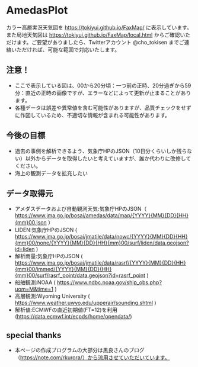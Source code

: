 # AmedasPlot
カラー高層実況天気図を https://tokiyui.github.io/FaxMap/ に表示しています。また局地天気図は https://tokiyui.github.io/FaxMap/local.html からご確認いただけます。ご要望がありましたら、Twitterアカウント @cho_tokisen までご連絡いただければ、可能な範囲で対応いたします。

## 注意！
* ここで表示している図は、00から20分頃：一つ前の正時、20分過ぎから59分：直近の正時の画像ですが、エラーなどによって更新が止まることがあります。
* 各種データは誤差や異常値を含む可能性がありますが、品質チェックをせずに作図しているため、不適切な情報が含まれる可能性があります。

## 今後の目標
* 過去の事例を解析できるよう、気象庁HPのJSON（10日分くらいしか残らない）以外からデータを取得したいと考えていますが、誰か代わりに改修してください。
* 海上の観測データを拡充したい

## データ取得元
* アメダスデータおよび自動観測天気:気象庁HPのJSON（ https://www.jma.go.jp/bosai/amedas/data/map/{YYYY}{MM}{DD}{HH}{mm}00.json ）
* LIDEN:気象庁HPのJSON ( https://www.jma.go.jp/bosai/jmatile/data/nowc/{YYYY}{MM}{DD}{HH}{mm}00/none/{YYYY}{MM}{DD}{HH}{mm}00/surf/liden/data.geojson?id=liden )
* 解析雨量:気象庁HPのJSON ( https://www.jma.go.jp/bosai/jmatile/data/rasrf/{YYYY}{MM}{DD}{HH}{mm}00/immed/{YYYY}{MM}{DD}{HH}{mm}00/surf/rasrf_point/data.geojson?id=rasrf_point )
* 船舶観測:NOAA ( https://www.ndbc.noaa.gov/ship_obs.php?uom=M&time=1 )
* 高層観測:Wyoming University ( https://www.weather.uwyo.edu/upperair/sounding.shtml )
* 解析値:ECMWFの直近初期値(FT=12)を利用 (https://data.ecmwf.int/ecpds/home/opendata/)

## special thanks
* 本ページの作成プログラムの大部分は黒良さんのブログ（https://note.com/rkurora/）から流用させていただいています。
